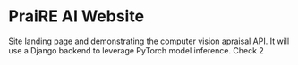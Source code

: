 # PraiRE AI Website

Site landing page and demonstrating the computer vision apraisal API. It will use a Django backend to leverage PyTorch model inference. Check 2
